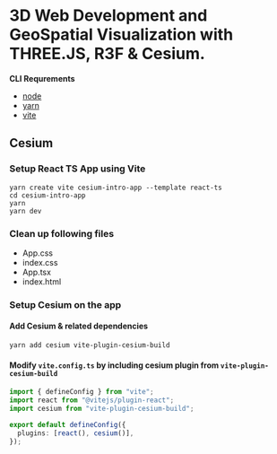 # 3D Web Development and GeoSpatial Visualization with THREE.JS, R3F & Cesium.

**CLI Requrements**

- [node](https://nodejs.org/en)
- [yarn](https://classic.yarnpkg.com/en/docs/getting-started)
- [vite](https://vitejs.dev/guide/)

## Cesium

### Setup React TS App using Vite

```shell
yarn create vite cesium-intro-app --template react-ts
cd cesium-intro-app
yarn
yarn dev
```

### Clean up following files

- App.css
- index.css
- App.tsx
- index.html

### Setup Cesium on the app

#### Add Cesium & related dependencies

```shell
yarn add cesium vite-plugin-cesium-build
```

#### Modify `vite.config.ts` by including cesium plugin from `vite-plugin-cesium-build`

```ts
import { defineConfig } from "vite";
import react from "@vitejs/plugin-react";
import cesium from "vite-plugin-cesium-build";

export default defineConfig({
  plugins: [react(), cesium()],
});
```
